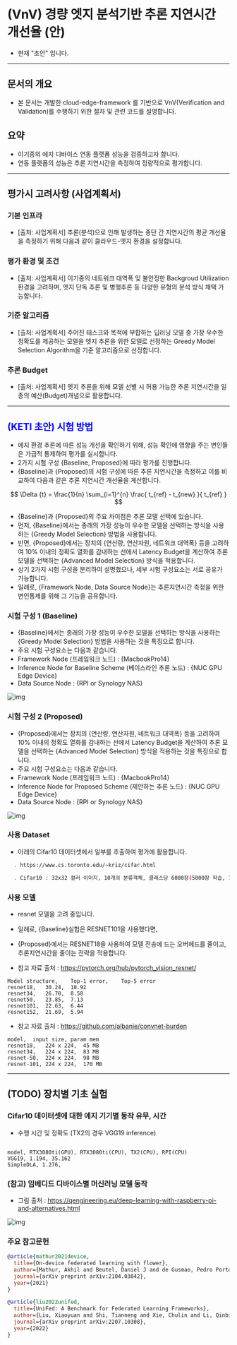 # (VnV) 경량 엣지 분석기반 추론 지연시간 개선율 (안)

- 현재 "초안" 입니다.


---------------------------------------------------
## 문서의 개요
- 본 문서는 개발한 cloud-edge-framework 를 기반으로 VnV(Verification and Validation)를 수행하기 위한 절차 및 관련 코드를 설명합니다.

## 요약
- 이기종의 에지 디바이스 연동 플랫폼 성능을 검증하고자 합니다.
- 연동 플랫폼의 성능은 추론 지연시간을 측정하여 정량적으로 평가합니다.




---------------------------------------------------
## 평가시 고려사항 (사업계획서)

### 기본 인프라

- [출처: 사업계획서] 추론(분석)으로 인해 발생하는 종단 간 지연시간의 평균 개선율을 측정하기 위해 다음과 같이 클라우드-엣지 환경을 설정합니다.

### 평가 환경 및 조건

- [출처: 사업계획서] 이기종의 네트워크 대역폭 및 불안정한 Backgroud Utilization 환경을 고려하며, 엣지 단독 추론 및 병행추론 등 다양한 유형의 분석 방식 채택 가능합니다.

### 기준 알고리즘
- [출처: 사업계획서] 주어진 태스크와 목적에 부합하는 딥러닝 모델 중 가장 우수한 정확도를 제공하는 모델을 엣지 추론을 위한 모델로 선정하는 Greedy Model Selection Algorithm을 기준 알고리즘으로 선정합니다.

### 추론 Budget
- [출처: 사업계획서] 엣지 추론을 위해 모델 선별 시 허용 가능한 추론 지연시간을 일종의 예산(Budget)개념으로 활용합니다.



---------------------------------------------------
## <font color="blue"> (KETI 초안) 시험 방법 </font>

- 에지 환경 추론에 따른 성능 개선을 확인하기 위해, 성능 확인에 영향을 주는 변인들은 가급적 통제하여 평가를 실시합니다.
- 2가지 시험 구성 {Baseline, Proposed}에 따라 평가를 진행합니다.
- {Baseline}과 {Proposed}의 시험 구성에 따른 추론 지연시간을 측정하고 이를 비교하여 다음과 같은 추론 지연시간 개선율을 계산합니다.

$$  \Delta {t} = \frac{1}{n} \sum_{i=1}^{n} \frac{ t_{ref} -  t_{new} }{ t_{ref} } $$

- {Baseline}과 {Proposed}의 주요 차이점은 추론 모델 선택에 있습니다.
- 먼저, {Baseline}에서는 종래의 가장 성능이 우수한 모델을 선택하는 방식을 사용하는 {Greedy Model Selection} 방법을 사용합니다.
- 반면, {Proposed}에서는 장치의 {연산량, 연산자원, 네트워크 대역폭} 등을 고려하여 10% 이내의 정확도 열화를 감내하는 선에서 Latency Budget을 계산하여 추론 모델을 선택하는 {Advanced Model Selection} 방식을 적용합니다. 
- 상기 2가지 시험 구성을 분리하여 설명했으나, 세부 시험 구성요소는 서로 공유가 가능합니다.
- 일례로, {Framework Node, Data Source Node}는 추론지연시간 측정을 위한 변인통제를 위해 그 기능을 공유합니다.


### 시험 구성 1 (Baseline)

- {Baseline}에서는 종래의 가장 성능이 우수한 모델을 선택하는 방식을 사용하는 {Greedy Model Selection} 방법을 사용하는 것을 특징으로 합니다.
- 주요 시험 구성요소는 다음과 같습니다.
- Framework Node (프레임워크 노드) : {MacbookPro14}
- Inference Node for Baseline Scheme (베이스라인 추론 노드) : {NUC GPU Edge Device}
- Data Source Node : {RPI or Synology NAS}

![img](img4doc/01_baseline.png)

### 시험 구성 2 (Proposed)
- {Proposed}에서는 장치의 {연산량, 연산자원, 네트워크 대역폭} 등을 고려하여 10% 이내의 정확도 열화를 감내하는 선에서 Latency Budget을 계산하여 추론 모델을 선택하는 {Advanced Model Selection} 방식을 적용하는 것을 특징으로 합니다.
- 주요 시험 구성요소는 다음과 같습니다.
- Framework Node (프레임워크 노드) : {MacbookPro14}
- Inference Node for Proposed Scheme (제안하는 추론 노드) : {NUC GPU Edge Device}
- Data Source Node : {RPI or Synology NAS}

![img](img4doc/02_proposed.png)



### 사용 Dataset

- 아래의 Cifar10 데이터셋에서 일부를 추출하여 평가에 활용합니다.

```bash
  . https://www.cs.toronto.edu/~kriz/cifar.html

  . Cifar10 : 32x32 컬러 이미지, 10개의 분류객체, 클래스당 6000장(5000장 학습, 1000장 시험), 총 60000장(50000장 학습셋 + 10000장 시험셋)
```



### 사용 모델

- resnet 모델을 고려 중입니다.
- 일례로, {Baseline}실험은 RESNET101을 사용했다면,
- {Proposed}에서는 RESNET18을 사용하여 모델 전송에 드는 오버헤드를 줄이고, 추론지연시간을 줄이는 전략을 적용합니다.

- 참고 자료 출처 : https://pytorch.org/hub/pytorch_vision_resnet/

```csv
Model structure,	Top-1 error,	Top-5 error
resnet18,	30.24,	10.92
resnet34,	26.70,	8.58
resnet50,	23.85,	7.13
resnet101,	22.63,	6.44
resnet152,	21.69,	5.94
```



- 참고 자료 출처 : https://github.com/albanie/convnet-burden

```csv
model,	input size,	param mem
resnet18,	224 x 224,	45 MB
resnet34,	224 x 224,	83 MB
resnet-50,	224 x 224,	98 MB
resnet-101,	224 x 224,	170 MB
```



-------------------------------------------

## (TODO) 장치별 기초 실험 

### Cifar10 데이터셋에 대한 에지 기기별 동작 유무, 시간

- 수행 시간 및 정확도 (TX2의 경우 VGG19 inference)

```csv

model, RTX3080ti(GPU), RTX3080ti(CPU), TX2(CPU), RPI(CPU)
VGG19, 1.194, 35.162
SimpleDLA, 1.276, 

```



### (참고) 임베디드 디바이스별 머신러닝 모델 동작

- 그림 출처 : https://qengineering.eu/deep-learning-with-raspberry-pi-and-alternatives.html

![img](img4doc/device_chart.png)


















### 주요 참고문헌

```bibtex
@article{mathur2021device,
  title={On-device federated learning with flower},
  author={Mathur, Akhil and Beutel, Daniel J and de Gusmao, Pedro Porto Buarque and Fernandez-Marques, Javier and Topal, Taner and Qiu, Xinchi and Parcollet, Titouan and Gao, Yan and Lane, Nicholas D},
  journal={arXiv preprint arXiv:2104.03042},
  year={2021}
}

@article{liu2022unifed,
  title={UniFed: A Benchmark for Federated Learning Frameworks},
  author={Liu, Xiaoyuan and Shi, Tianneng and Xie, Chulin and Li, Qinbin and Hu, Kangping and Kim, Haoyu and Xu, Xiaojun and Li, Bo and Song, Dawn},
  journal={arXiv preprint arXiv:2207.10308},
  year={2022}
}
```